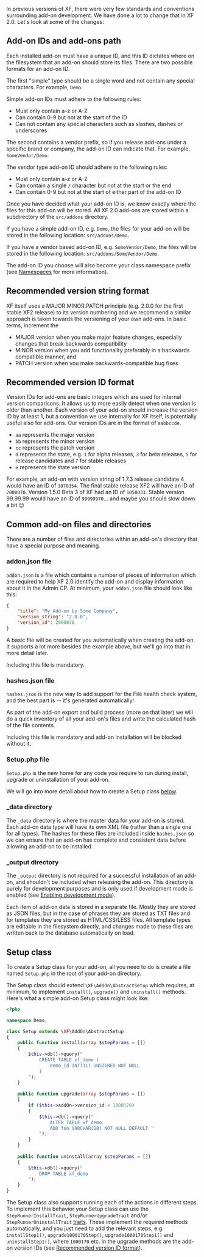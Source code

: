 In previous versions of XF, there were very few standards and conventions surrounding add-on development. We have done 
a lot to change that in XF 2.0. Let's look at some of the changes:

## Add-on IDs and add-ons path

Each installed add-on must have a unique ID, and this ID dictates where on the filesystem that an add-on should store 
its files. There are two possible formats for an add-on ID.

The first "simple" type should be a single word and not contain any special characters. For example, `Demo`.

Simple add-on IDs must adhere to the following rules:

* Must only contain a-z or A-Z
* Can contain 0-9 but not at the start of the ID
* Can not contain any special characters such as slashes, dashes or underscores

The second contains a vendor prefix, so if you release add-ons under a specific brand or company, the add-on ID can 
indicate that. For example, `SomeVendor/Demo`.

The vendor type add-on ID should adhere to the following rules:

* Must only contain a-z or A-Z
* Can contain a single `/` character but not at the start or the end
* Can contain 0-9 but not at the start of either part of the add-on ID

Once you have decided what your add-on ID is, we know exactly where the files for this add-on will be stored. All XF 2.0 add-ons are stored within a subdirectory of the `src/addons` directory. 

If you have a simple add-on ID, e.g. `Demo`, the files for your add-on will be stored in the following location: 
 `src/addons/Demo`.
 
If you have a vendor based add-on ID, e.g. `SomeVendor/Demo`, the files will be stored in the following location: 
`src/addons/SomeVendor/Demo`.

The add-on ID you choose will also become your class namespace prefix (see [Namespaces](./general-concepts/#namespaces) for more information).

## Recommended version string format

XF itself uses a MAJOR.MINOR.PATCH principle (e.g. 2.0.0 for the first stable XF2 release) to its version numbering and we recommend a similar approach is taken towards the versioning of your own add-ons. In basic terms, increment the

* MAJOR version when you make major feature changes, especially changes that break backwards compatibility
* MINOR version when you add functionality preferably in a backwards compatible manner, and
* PATCH version when you make backwards-compatible bug fixes

## Recommended version ID format

Version IDs for add-ons are basic integers which are used for internal version comparisons. It allows us to more easily detect when one version is older than another. Each version of your add-on should increase the version ID by at least 1, but a convention we use internally for XF itself, is potentially useful also for add-ons. Our version IDs are in the format of `aabbccde`.

* `aa` represents the major version
* `bb` represents the minor version
* `cc` represents the patch version
* `d` represents the state, e.g. `1` for alpha releases, `3` for beta releases, `5` for release candidates and `7` for stable releases
* `e` represents the state version

For example, an add-on with version string of 1.7.3 release candidate 4 would have an ID of `1070354`. The final stable release XF2 will have an ID of `2000070`. Version 1.5.0 Beta 3 of XF had an ID of `1050033`. Stable version 99.99.99 would have an ID of `99999970`... and maybe you should slow down a bit 😉

## Common add-on files and directories

There are a number of files and directories within an add-on's directory that have a special purpose and meaning.

### addon.json file

`addon.json` is a file which contains a number of pieces of information which are required to help XF 2.0 identify the 
add-on and display information about it in the Admin CP. At minimum, your `addon.json` file should look like this:

```json
{
    "title": "My Add-on by Some Company",
    "version_string": "2.0.0",
    "version_id": 2000070
}
```

A basic file will be created for you automatically when creating the add-on. It supports a lot more besides the example 
above, but we'll go into that in more detail later.

Including this file is mandatory.

### hashes.json file

`hashes.json` is the new way to add support for the File health check system, and the best part is -- it's generated 
automatically!

As part of the add-on export and build process (more on that later) we will do a quick inventory of all your add-on's 
files and write the calculated hash of the file contents.

Including this file is mandatory and add-on installation will be blocked without it.

### Setup.php file

`Setup.php` is the new home for any code you require to run during install, upgrade or uninstallation of your add-on.

We will go into more detail about how to create a Setup class [below](#setup-class).

### _data directory

The `_data` directory is where the master data for your add-on is stored. Each add-on data type will have its own XML 
file (rather than a single one for all types). The hashes for these files are included inside `hashes.json` so we can 
ensure that an add-on has complete and consistent data before allowing an add-on to be installed.

### _output directory

The `_output` directory is not required for a successful installation of an add-on, and shouldn't be included when releasing the add-on. This directory is purely for development purposes and is only used if development mode is enabled (see [Enabling development mode](/development-tools/#enabling-development-mode)).

Each item of add-on data is stored in a separate file. Mostly they are stored as JSON files, but in the case of phrases they are stored as TXT files and for templates they are stored as HTML/CSS/LESS files. All template types are editable in the filesystem directly, and changes made to these files are written back to the database automatically on load.

## Setup class

To create a Setup class for your add-on, all you need to do is create a file named `Setup.php` in the root of your add-on directory.

The Setup class should extend `\XF\AddOn\AbstractSetup` which requires, at minimum, to implement `install()`, `upgrade()` and `uninstall()` methods. Here's what a simple add-on Setup class might look like:

```php
<?php

namespace Demo;

class Setup extends \XF\AddOn\AbstractSetup
{
	public function install(array $stepParams = [])
	{
		$this->db()->query("
		    CREATE TABLE xf_demo (
		        demo_id INT(11) UNSIGNED NOT NULL
		    )
		");
	}
	
	public function upgrade(array $stepParams = [])
	{
		if ($this->addOn->version_id < 1000170)
		{
			$this->db()->query("
			    ALTER TABLE xf_demo
			    ADD foo VARCHAR(10) NOT NULL DEFAULT '' 
			");
		}
	}
	
	public function uninstall(array $stepParams = [])
	{
        $this->db()->query("
            DROP TABLE xf_demo
        ");
	}
}
```

The Setup class also supports running each of the actions in different steps. To implement this behavior your Setup class can use the `StepRunnerInstallTrait`, `StepRunnerUpgradeTrait` and/or `StepRunnerUninstallTrait` [traits](http://php.net/manual/en/language.oop5.traits.php). These implement the required methods automatically, and you just need to add the relevant steps, e.g. `installStep1()`, `upgrade1000170Step()`, `upgrade1000170Step1()` and `uninstallStep1()`, where `1000170` etc. in the upgrade methods are the add-on version IDs (see [Recommended version ID format](#recommended-version-id-format)).